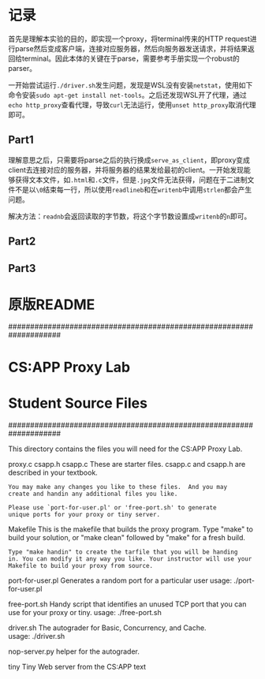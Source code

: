 # 记录

首先是理解本实验的目的，即实现一个proxy，将terminal传来的HTTP request进行parse然后变成客户端，连接对应服务器，然后向服务器发送请求，并将结果返回给terminal。因此本体的关键在于parse，需要参考手册实现一个robust的parser。

一开始尝试运行`./driver.sh`发生问题，发现是WSL没有安装`netstat`，使用如下命令安装`sudo apt-get install net-tools`。之后还发现WSL开了代理，通过`echo http_proxy`查看代理，导致`curl`无法运行，使用`unset http_proxy`取消代理即可。

## Part1

理解意思之后，只需要将parse之后的执行换成`serve_as_client`，即proxy变成client去连接对应的服务器，并将服务器的结果发给最初的client。一开始发现能够获得文本文件，如`.html`和`.c`文件，但是`.jpg`文件无法获得，问题在于二进制文件不是以`\0`结束每一行，所以使用`readlineb`和在`writenb`中调用`strlen`都会产生问题。

解决方法：`readnb`会返回读取的字节数，将这个字节数设置成`writenb`的`n`即可。

## Part2

## Part3

# 原版README

####################################################################
# CS:APP Proxy Lab
#
# Student Source Files
####################################################################

This directory contains the files you will need for the CS:APP Proxy
Lab.

proxy.c
csapp.h
csapp.c
    These are starter files.  csapp.c and csapp.h are described in
    your textbook. 

    You may make any changes you like to these files.  And you may
    create and handin any additional files you like.

    Please use `port-for-user.pl' or 'free-port.sh' to generate
    unique ports for your proxy or tiny server. 

Makefile
    This is the makefile that builds the proxy program.  Type "make"
    to build your solution, or "make clean" followed by "make" for a
    fresh build. 

    Type "make handin" to create the tarfile that you will be handing
    in. You can modify it any way you like. Your instructor will use your
    Makefile to build your proxy from source.

port-for-user.pl
    Generates a random port for a particular user
    usage: ./port-for-user.pl <userID>

free-port.sh
    Handy script that identifies an unused TCP port that you can use
    for your proxy or tiny. 
    usage: ./free-port.sh

driver.sh
    The autograder for Basic, Concurrency, and Cache.        
    usage: ./driver.sh

nop-server.py
     helper for the autograder.         

tiny
    Tiny Web server from the CS:APP text

